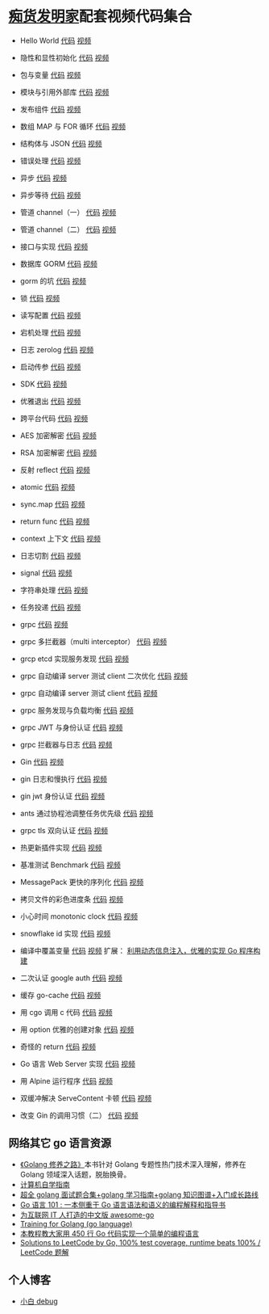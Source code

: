 # [痴货发明家](https://space.bilibili.com/401571418)配套视频代码集合

- Hello World
  [代码](./go%E8%AF%AD%E8%A8%80/hello%20world/)
  [视频](https://www.bilibili.com/video/BV1eU4y1C7sr)
- 隐性和显性初始化
  [代码](./go%E8%AF%AD%E8%A8%80/%E9%9A%90%E6%80%A7%E5%92%8C%E6%98%BE%E6%80%A7%E5%88%9D%E5%A7%8B%E5%8C%96/)
  [视频](https://www.bilibili.com/video/BV1bd4y1K7ac)
- 包与变量
  [代码](./go%E8%AF%AD%E8%A8%80/%E5%8C%85%E4%B8%8E%E5%8F%98%E9%87%8F/)
  [视频](https://www.bilibili.com/video/BV1eg411k7hH)
- 模块与引用外部库
  [代码](./go%E8%AF%AD%E8%A8%80/%E6%A8%A1%E5%9D%97%E4%B8%8E%E5%BC%95%E7%94%A8%E5%A4%96%E9%83%A8%E5%BA%93/)
  [视频](https://www.bilibili.com/video/BV18v4y1c7bw)
- 发布组件
  [代码](./go%E8%AF%AD%E8%A8%80/%E5%8F%91%E5%B8%83%E7%BB%84%E4%BB%B6/)
  [视频](https://www.bilibili.com/video/BV1sd4y1G7Xz)
- 数组 MAP 与 FOR 循环
  [代码](./go%E8%AF%AD%E8%A8%80/%E6%95%B0%E7%BB%84MAP%E4%B8%8EFOR%E5%BE%AA%E7%8E%AF/)
  [视频](https://www.bilibili.com/video/BV1sV4y1472Z)
- 结构体与 JSON
  [代码](./go%E8%AF%AD%E8%A8%80/%E7%BB%93%E6%9E%84%E4%BD%93%E4%B8%8EJSON/)
  [视频](https://www.bilibili.com/video/BV11v4y1F7CR)
- 错误处理
  [代码](./go%E8%AF%AD%E8%A8%80/%E9%94%99%E8%AF%AF%E5%A4%84%E7%90%86/)
  [视频](https://www.bilibili.com/video/BV1hP411L72j)
- 异步
  [代码](./go%E8%AF%AD%E8%A8%80/%E5%BC%82%E6%AD%A5/)
  [视频](https://www.bilibili.com/video/BV1Td4y1P7WF)
- 异步等待
  [代码](./go%E8%AF%AD%E8%A8%80/%E5%BC%82%E6%AD%A5%E7%AD%89%E5%BE%85/)
  [视频](https://www.bilibili.com/video/BV1rN4y1G7ri)
- 管道 channel（一）
  [代码](./go%E8%AF%AD%E8%A8%80/%E7%AE%A1%E9%81%93%20channel%EF%BC%88%E4%B8%80%EF%BC%89/)
  [视频](https://www.bilibili.com/video/BV13a411N7o5)
- 管道 channel（二）
  [代码](./go%E8%AF%AD%E8%A8%80/%E7%AE%A1%E9%81%93%20channel%EF%BC%88%E4%BA%8C%EF%BC%89/)
  [视频](https://www.bilibili.com/video/BV1PP411H7ek)
- 接口与实现
  [代码](./go%E8%AF%AD%E8%A8%80/%E6%8E%A5%E5%8F%A3%E4%B8%8E%E5%AE%9E%E7%8E%B0/)
  [视频](https://www.bilibili.com/video/BV1rd4y1o76C)
- 数据库 GORM
  [代码](./go%E8%AF%AD%E8%A8%80/gorm/%E6%95%B0%E6%8D%AE%E5%BA%93GORM/)
  [视频](https://www.bilibili.com/video/BV1hV4y1s7QJ)
- gorm 的坑
  [代码](./go%E8%AF%AD%E8%A8%80/gorm/gorm%E7%9A%84%E5%9D%91/)
  [视频](https://www.bilibili.com/video/BV1WT411T7SX)
- 锁
  [代码](./go%E8%AF%AD%E8%A8%80/%E9%94%81/)
  [视频](https://www.bilibili.com/video/BV1zU4y1C7E2)
- 读写配置
  [代码](./go%E8%AF%AD%E8%A8%80/%E8%AF%BB%E5%86%99%E9%85%8D%E7%BD%AE/)
  [视频](https://www.bilibili.com/video/BV14V4y1s7o8)
- 宕机处理
  [代码](./go%E8%AF%AD%E8%A8%80/%E5%AE%95%E6%9C%BA%E5%A4%84%E7%90%86/)
  [视频](https://www.bilibili.com/video/BV1Sa411R7qf)
- 日志 zerolog
  [代码](./go%E8%AF%AD%E8%A8%80/%E6%97%A5%E5%BF%97zerolog/)
  [视频](https://www.bilibili.com/video/BV1qT411c7Jn)
- 启动传参
  [代码](./go%E8%AF%AD%E8%A8%80/%E5%90%AF%E5%8A%A8%E4%BC%A0%E5%8F%82/)
  [视频](https://www.bilibili.com/video/BV19g41167La)
- SDK
  [代码](./go%E8%AF%AD%E8%A8%80/SDK/)
  [视频](https://www.bilibili.com/video/BV1c14y1x7dJ)
- 优雅退出
  [代码](./go%E8%AF%AD%E8%A8%80/%E4%BC%98%E9%9B%85%E9%80%80%E5%87%BA/)
  [视频](https://www.bilibili.com/video/BV1sD4y1i71P)
- 跨平台代码
  [代码](./go%E8%AF%AD%E8%A8%80/%E8%B7%A8%E5%B9%B3%E5%8F%B0%E4%BB%A3%E7%A0%81/)
  [视频](https://www.bilibili.com/video/BV1aW4y187EN)
- AES 加密解密
  [代码](./go%E8%AF%AD%E8%A8%80/AES%E5%8A%A0%E5%AF%86%E8%A7%A3%E5%AF%86/)
  [视频](https://www.bilibili.com/video/BV1aG41147nE)
- RSA 加密解密
  [代码](./go%E8%AF%AD%E8%A8%80/RSA%E5%8A%A0%E5%AF%86%E8%A7%A3%E5%AF%86/)
  [视频](https://www.bilibili.com/video/BV1zG41147Cb)
- 反射 reflect
  [代码](./go%E8%AF%AD%E8%A8%80/%E5%8F%8D%E5%B0%84%20reflect/)
  [视频](https://www.bilibili.com/video/BV1xG4y1k7kN)
- atomic
  [代码](./go%E8%AF%AD%E8%A8%80/atomic/)
  [视频](https://www.bilibili.com/video/BV1PG411t7Zf)
- sync.map
  [代码](./go%E8%AF%AD%E8%A8%80/sync.map/)
  [视频](https://www.bilibili.com/video/BV1RB4y137Wm)
- return func
  [代码](./go%E8%AF%AD%E8%A8%80/return%20func/)
  [视频](https://www.bilibili.com/video/BV1qY4y1u7w4)
- context 上下文
  [代码](./go%E8%AF%AD%E8%A8%80/context%E4%B8%8A%E4%B8%8B%E6%96%87/)
  [视频](https://www.bilibili.com/video/BV17V4y1p7gR)
- 日志切割
  [代码](./go%E8%AF%AD%E8%A8%80/%E6%97%A5%E5%BF%97%E5%88%87%E5%89%B2/)
  [视频](https://www.bilibili.com/video/BV1YD4y1z7v3)
- signal
  [代码](./go%E8%AF%AD%E8%A8%80/signal/)
  [视频](https://www.bilibili.com/video/BV13e411u7e6)
- 字符串处理
  [代码](./go%E8%AF%AD%E8%A8%80/%E5%AD%97%E7%AC%A6%E4%B8%B2%E5%A4%84%E7%90%86/)
  [视频](https://www.bilibili.com/video/BV1C24y1o7DD)
- 任务投递
  [代码](./go%E8%AF%AD%E8%A8%80/%E4%BB%BB%E5%8A%A1%E6%8A%95%E9%80%92/)
  [视频](https://www.bilibili.com/video/BV1mt4y1j7co)
- grpc
  [代码](./go%E8%AF%AD%E8%A8%80/grpc/GRPC/)
  [视频](https://www.bilibili.com/video/BV1JB4y1z7Cy)
- grpc 多拦截器（multi interceptor）
  [代码](./go%E8%AF%AD%E8%A8%80/grpc/grpc%20%E5%A4%9A%E6%8B%A6%E6%88%AA%E5%99%A8%EF%BC%88multi%20interceptor%EF%BC%89/)
  [视频](https://www.bilibili.com/video/BV1NW4y1q7SB)
- grcp etcd 实现服务发现
  [代码](./go%E8%AF%AD%E8%A8%80/grpc/etcd%20%E5%AE%9E%E7%8E%B0%E6%9C%8D%E5%8A%A1%E5%8F%91%E7%8E%B0/)
  [视频](https://www.bilibili.com/video/BV1Je4y1y74Z)
- grpc 自动编译 server 测试 client 二次优化
  [代码](./go%E8%AF%AD%E8%A8%80/grpc/grpc%20%E8%87%AA%E5%8A%A8%E7%BC%96%E8%AF%91server%E6%B5%8B%E8%AF%95client%20%E4%BA%8C%E6%AC%A1%E4%BC%98%E5%8C%96/)
  [视频](https://www.bilibili.com/video/BV1fP4y1d7s3)
- grpc 自动编译 server 测试 client
  [代码](./go%E8%AF%AD%E8%A8%80/grpc/grpc%20%E8%87%AA%E5%8A%A8%E7%BC%96%E8%AF%91server%E6%B5%8B%E8%AF%95client/)
  [视频](https://www.bilibili.com/video/BV1Za411u7ci)
- grpc 服务发现与负载均衡
  [代码](./go%E8%AF%AD%E8%A8%80/grpc/grpc%20%E6%9C%8D%E5%8A%A1%E5%8F%91%E7%8E%B0%E4%B8%8E%E8%B4%9F%E8%BD%BD%E5%9D%87%E8%A1%A1/)
  [视频](https://www.bilibili.com/video/BV1NG411V71c)
- grpc JWT 与身份认证
  [代码](./go%E8%AF%AD%E8%A8%80/grpc/grpc%20JWT%E4%B8%8E%E8%BA%AB%E4%BB%BD%E8%AE%A4%E8%AF%81/)
  [视频](https://www.bilibili.com/video/BV1dW4y1t7mF)
- grpc 拦截器与日志
  [代码](./go%E8%AF%AD%E8%A8%80/grpc/grpc%20%E6%8B%A6%E6%88%AA%E5%99%A8%E4%B8%8E%E6%97%A5%E5%BF%97/)
  [视频](https://www.bilibili.com/video/BV1wV4y1p7P3)
- Gin
  [代码](./go%E8%AF%AD%E8%A8%80/gin/Gin/)
  [视频](https://www.bilibili.com/video/BV1cB4y1L7Ew)
- gin 日志和慢执行
  [代码](./go%E8%AF%AD%E8%A8%80/gin/gin%20%E6%97%A5%E5%BF%97%E5%92%8C%E6%85%A2%E6%89%A7%E8%A1%8C/)
  [视频](https://www.bilibili.com/video/BV11K411Z7ux)
- gin jwt 身份认证
  [代码](./go%E8%AF%AD%E8%A8%80/gin/gin%20jwt%E8%BA%AB%E4%BB%BD%E8%AE%A4%E8%AF%81/)
  [视频](https://www.bilibili.com/video/BV1mG4y167tE)
- ants 通过协程池调整任务优先级
  [代码](./go%E8%AF%AD%E8%A8%80/ants%20%E9%80%9A%E8%BF%87%E5%8D%8F%E7%A8%8B%E6%B1%A0%E8%B0%83%E6%95%B4%E4%BB%BB%E5%8A%A1%E4%BC%98%E5%85%88%E7%BA%A7/)
  [视频](https://www.bilibili.com/video/BV1YV4y1K7eG)
- grpc tls 双向认证
  [代码](./go%E8%AF%AD%E8%A8%80/grpc/grpc%20tls%E5%8F%8C%E5%90%91%E8%AE%A4%E8%AF%81/)
  [视频](https://www.bilibili.com/video/BV1VV4y1T7j8)
- 热更新插件实现
  [代码](./go%E8%AF%AD%E8%A8%80/%E7%83%AD%E6%9B%B4%E6%96%B0%E6%8F%92%E4%BB%B6%E5%AE%9E%E7%8E%B0/)
  [视频](https://www.bilibili.com/video/BV15e4y1B7e9)
- 基准测试 Benchmark
  [代码](./go%E8%AF%AD%E8%A8%80/%E5%9F%BA%E5%87%86%E6%B5%8B%E8%AF%95Benchmark/)
  [视频](https://www.bilibili.com/video/BV1XD4y1C7Bg)
- MessagePack 更快的序列化
  [代码](./go%E8%AF%AD%E8%A8%80/MessagePack%20%E6%9B%B4%E5%BF%AB%E7%9A%84%E5%BA%8F%E5%88%97%E5%8C%96/)
  [视频](https://www.bilibili.com/video/BV1Ne4y1q7m9)
- 拷贝文件的彩色进度条
  [代码](./go%E8%AF%AD%E8%A8%80/%E7%BB%99%E6%8B%B7%E8%B4%9D%E6%96%87%E4%BB%B6%E5%A2%9E%E5%8A%A0%E8%BF%9B%E5%BA%A6%E6%9D%A1/)
  [视频](https://www.bilibili.com/video/BV1nt4y1u7pi)
- 小心时间 monotonic clock
  [代码](./go%E8%AF%AD%E8%A8%80/%E5%B0%8F%E5%BF%83%E6%97%B6%E9%97%B4monotonic%20clock/)
  [视频](https://www.bilibili.com/video/BV13m4y1w72R)
- snowflake id 实现
  [代码](./go%E8%AF%AD%E8%A8%80/snowflake%20id%20%E5%AE%9E%E7%8E%B0/)
  [视频](https://www.bilibili.com/video/BV18P411A7pa)
- 编译中覆盖变量
  [代码](./go%E8%AF%AD%E8%A8%80/%E7%BC%96%E8%AF%91%E4%B8%AD%E8%A6%86%E7%9B%96%E5%8F%98%E9%87%8F/)
  [视频](https://www.bilibili.com/video/BV1Cv4y1U7wv)
  扩展： [利用动态信息注入，优雅的实现 Go 程序构建](https://www.dbkuaizi.com/archives/190.html)
- 二次认证 google auth
  [代码](./go%E8%AF%AD%E8%A8%80/%E4%BA%8C%E6%AC%A1%E9%AA%8C%E8%AF%81%20google%20auth/)
  [视频](https://www.bilibili.com/video/BV1Xe4y117Lk)
- 缓存 go-cache
  [代码](./go%E8%AF%AD%E8%A8%80/%E7%BC%93%E5%AD%98go-cache/)
  [视频](https://www.bilibili.com/video/BV1Nt4y1T7Cs)
- 用 cgo 调用 c 代码
  [代码](./go%E8%AF%AD%E8%A8%80/%E7%94%A8cgo%E8%B0%83%E7%94%A8c%E4%BB%A3%E7%A0%81/)
  [视频](https://www.bilibili.com/video/BV1SP4y1y7Xj)
- 用 option 优雅的创建对象
  [代码](./go%E8%AF%AD%E8%A8%80/%E7%94%A8%20option%20%E4%BC%98%E9%9B%85%E7%9A%84%E5%88%9B%E5%BB%BA%E5%AF%B9%E8%B1%A1/)
  [视频](https://www.bilibili.com/video/BV1VM411C7P6)
- 奇怪的 return
  [代码](./go%E8%AF%AD%E8%A8%80/%E5%A5%87%E6%80%AA%E7%9A%84return/)
  [视频](https://www.bilibili.com/video/BV1Ue4y1p7bC)
- Go 语言 Web Server 实现
  [代码](./go%E8%AF%AD%E8%A8%80/Go%E8%AF%AD%E8%A8%80Web%20Server%E5%AE%9E%E7%8E%B0/)
  [视频](https://www.bilibili.com/video/BV1Jd4y147hi/)

- 用 Alpine 运行程序
  [代码](./go语言/开发环境/1.docker)
  [视频](https://www.bilibili.com/video/BV178411F7WG/)

- 双缓冲解决 ServeContent 卡顿
  [代码](./go语言/io/http/ServeContent)
  [视频](https://www.bilibili.com/video/BV1gY4y1X71Z/)

- 改变 Gin 的调用习惯（二）
  [代码](./go语言/gin/return%20handler)
  [视频](https://www.bilibili.com/video/BV1Bb411o7eh/)

## 网络其它 go 语言资源

- [《Golang 修养之路》](https://github.com/aceld/golang)本书针对 Golang 专题性热门技术深入理解，修养在 Golang 领域深入话题，脱胎换骨。
- [计算机自学指南](https://github.com/PKUFlyingPig/cs-self-learning)
- [超全 golang 面试题合集+golang 学习指南+golang 知识图谱+入门成长路线](https://github.com/xiaobaiTech/golangFamily)
- [Go 语言 101 : 一本侧重于 Go 语言语法和语义的编程解释和指导书](https://github.com/golang101/golang101)
- [为互联网 IT 人打造的中文版 awesome-go](https://github.com/hackstoic/golang-open-source-projects)
- [Training for Golang (go language)](https://github.com/GoesToEleven/GolangTraining)
- [本教程教大家用 450 行 Go 代码实现一个简单的编程语言](https://github.com/karminski/write-a-programming-language-in-450-lines)
- [Solutions to LeetCode by Go, 100% test coverage, runtime beats 100% / LeetCode 题解](https://github.com/halfrost/LeetCode-Go)

## 个人博客

- [小白 debug](https://xiaobaidebug.top/)
